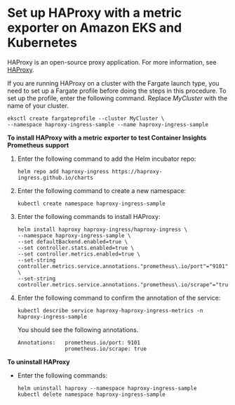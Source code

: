 # Set up HAProxy with a metric exporter on Amazon EKS and Kubernetes<a name="ContainerInsights-Prometheus-Sample-Workloads-haproxy"></a>

HAProxy is an open\-source proxy application\. For more information, see [HAProxy](https://www.haproxy.org)\.

If you are running HAProxy on a cluster with the Fargate launch type, you need to set up a Fargate profile before doing the steps in this procedure\. To set up the profile, enter the following command\. Replace *MyCluster* with the name of your cluster\.

```
eksctl create fargateprofile --cluster MyCluster \
--namespace haproxy-ingress-sample --name haproxy-ingress-sample
```

**To install HAProxy with a metric exporter to test Container Insights Prometheus support**

1. Enter the following command to add the Helm incubator repo:

   ```
   helm repo add haproxy-ingress https://haproxy-ingress.github.io/charts
   ```

1. Enter the following command to create a new namespace:

   ```
   kubectl create namespace haproxy-ingress-sample
   ```

1. Enter the following commands to install HAProxy:

   ```
   helm install haproxy haproxy-ingress/haproxy-ingress \
   --namespace haproxy-ingress-sample \
   --set defaultBackend.enabled=true \
   --set controller.stats.enabled=true \
   --set controller.metrics.enabled=true \
   --set-string controller.metrics.service.annotations."prometheus\.io/port"="9101" \
   --set-string controller.metrics.service.annotations."prometheus\.io/scrape"="true"
   ```

1. Enter the following command to confirm the annotation of the service:

   ```
   kubectl describe service haproxy-haproxy-ingress-metrics -n haproxy-ingress-sample
   ```

   You should see the following annotations\.

   ```
   Annotations:   prometheus.io/port: 9101
                  prometheus.io/scrape: true
   ```

**To uninstall HAProxy**
+ Enter the following commands:

  ```
  helm uninstall haproxy --namespace haproxy-ingress-sample
  kubectl delete namespace haproxy-ingress-sample
  ```